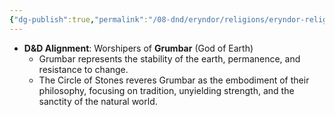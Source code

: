 ```yaml
---
{"dg-publish":true,"permalink":"/08-dnd/eryndor/religions/eryndor-religion-the-circle-of-stones/"}
---
```




- **D&D Alignment**: Worshipers of **Grumbar** (God of Earth)
    - Grumbar represents the stability of the earth, permanence, and resistance to change.
    - The Circle of Stones reveres Grumbar as the embodiment of their philosophy, focusing on tradition, unyielding strength, and the sanctity of the natural world.